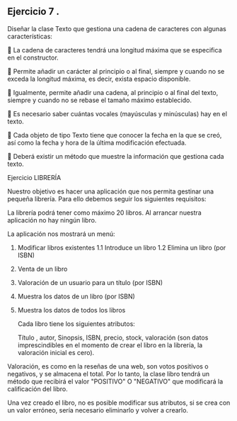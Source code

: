 ## Ejercicio  7 .

Diseñar la clase Texto que gestiona una cadena de caracteres con algunas
características:

 La cadena de caracteres tendrá una longitud máxima que se especifica en el constructor.

 Permite añadir un carácter al principio o al final, siempre y cuando no se exceda la
longitud máxima, es decir, exista espacio disponible.

 Igualmente, permite añadir una cadena, al principio o al final del texto, siempre y
cuando no se rebase el tamaño máximo establecido.

 Es necesario saber cuántas vocales (mayúsculas y minúsculas) hay en el texto.

 Cada objeto de tipo Texto tiene que conocer la fecha en la que se creó, así como la fecha
y hora de la última modificación efectuada.

 Deberá existir un método que muestre la información que gestiona cada texto.



Ejercicio LIBRERÍA

Nuestro objetivo es hacer una aplicación que nos permita gestinar una pequeña librería. 
Para ello debemos seguir los siguientes requisitos: 

La librería podrá tener como máximo 20 libros. 
Al arrancar nuestra aplicación no hay ningún libro. 

La aplicación nos mostrará un menú: 

1. Modificar libros existentes
   1.1 Introduce un libro
   1.2 Elimina un libro (por ISBN) 
    
2. Venta  de un libro
4. Valoración de un usuario para un título (por ISBN)
5. Muestra los datos de un libro (por ISBN)
6. Muestra los datos de todos los libros



   Cada libro tiene los siguientes atributos:

   Título , autor, Sinopsis, ISBN, precio, stock, valoración  (son datos imprescindibles en el momento de crear el libro en la librería, la valoración inicial es cero). 

  Valoración,  es como en la reseñas de una web, son votos positivos o negativos, y se almacena el total. 
  Por lo tanto, la clase libro tendrá un método que recibirá el valor "POSITIVO" O "NEGATIVO" que modificará la calificación del libro. 

 Una vez creado el libro, no es posible modificar sus atributos, si se crea con un valor erróneo, sería necesario eliminarlo y volver a crearlo.  

  







